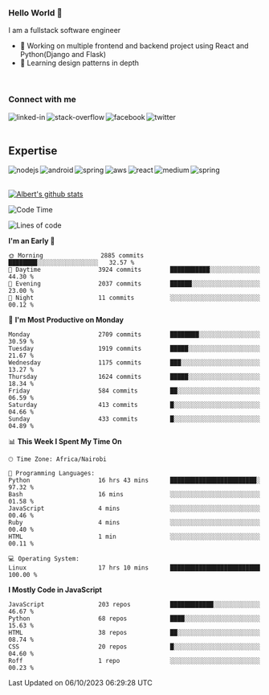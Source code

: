 

### Hello World 👋
I am a fullstack software engineer
- 🔭 Working on multiple frontend and backend project using React and Python(Django and Flask)
- 🌱 Learning design patterns in depth

<br>

### Connect with me

[<img align="left" alt="linked-in" src="https://img.shields.io/badge/linkedin-%230077B5.svg?&style=for-the-badge&logo=linkedin&logoColor=white" />](https://www.linkedin.com/in/albert-byrone/)

<!-- [<img align="left" alt="medium" src="https://img.shields.io/badge/medium-%2312100E.svg?&style=for-the-badge&logo=medium&logoColor=white" />](https://56faisal.medium.com/) -->

[<img align="left" alt="stack-overflow" src="https://img.shields.io/badge/stack%20overflow-FE7A16?logo=stack-overflow&logoColor=white&style=for-the-badge" />](https://stackoverflow.com/users/11916317/albert-byrone)

[<img align="left" alt="facebook" src="https://img.shields.io/badge/facebook-%231877F2.svg?&style=for-the-badge&logo=facebook&logoColor=white" />](https://web.facebook.com/albert.byrone.1/)

[<img align="left" alt="twitter" src="https://img.shields.io/badge/twitter-%231DA1F2.svg?&style=for-the-badge&logo=twitter&logoColor=white" />](https://twitter.com/byrone_albert)

<br>

<br>

## Expertise
<img align="left" alt="nodejs" src="https://img.shields.io/badge/python%20-%2343853D.svg?&style=for-the-badge&logo=node.js&logoColor=white" />
<img align="left" alt="android" src="https://img.shields.io/badge/Flask-3DDC84?logo=android&logoColor=white&style=for-the-badge" />
<img align="left" alt="spring" src="https://img.shields.io/badge/drf%20-%236DB33F.svg?&style=for-the-badge&logo=spring&logoColor=white" />
<img align="left" alt="aws" src="https://img.shields.io/badge/django%20AWS-%23232F3E?logo=amazon-aws&logoColor=white&style=for-the-badge" />
<img align="left" alt="react" src="https://img.shields.io/badge/react%20-%2320232a.svg?&style=for-the-badge&logo=react&logoColor=%2361DAFB" />
<img align="left" alt="medium" src="https://img.shields.io/badge/Angular-%23316192.svg?&style=for-the-badge&logo=postgresql&logoColor=white" />
<img align="left" alt="spring" src="https://img.shields.io/badge/Javascript%20-%236DB33F.svg?&style=for-the-badge&logo=spring&logoColor=white" />
<br>
<br>


[![Albert's github stats](https://github-readme-stats.vercel.app/api?username=Albert-Byrone&count_private=true&show_icons=true&theme=radical&hide_rank=false)](https://github.com/anuraghazra/github-readme-stats)

<!-- [![Top Langs](https://github-readme-stats.vercel.app/api/top-langs/?username=Albert-Byrone&layout=compact)](https://github.com/anuraghazra/github-readme-stats) -->

<!--
**Albert-Byrone/Albert-Byrone** is a ✨ _special_ ✨ repository because its `README.md` (this file) appears on your GitHub profile.

Here are some ideas to get you started:

- 🔭 I’m currently working on ...
- 🌱 I’m currently learning ...
- 👯 I’m looking to collaborate on ...
- 🤔 I’m looking for help with ...
- 💬 Ask me about ...
- 📫 How to reach me: ...
- 😄 Pronouns: ...
- ⚡ Fun fact: ...
-->


<!--START_SECTION:waka-->
![Code Time](http://img.shields.io/badge/Code%20Time-706%20hrs%2050%20mins-blue)

![Lines of code](https://img.shields.io/badge/From%20Hello%20World%20I%27ve%20Written-62.6%20million%20lines%20of%20code-blue)

**I'm an Early 🐤** 

```text
🌞 Morning                2885 commits        ████████░░░░░░░░░░░░░░░░░   32.57 % 
🌆 Daytime                3924 commits        ███████████░░░░░░░░░░░░░░   44.30 % 
🌃 Evening                2037 commits        ██████░░░░░░░░░░░░░░░░░░░   23.00 % 
🌙 Night                  11 commits          ░░░░░░░░░░░░░░░░░░░░░░░░░   00.12 % 
```
📅 **I'm Most Productive on Monday** 

```text
Monday                   2709 commits        ████████░░░░░░░░░░░░░░░░░   30.59 % 
Tuesday                  1919 commits        █████░░░░░░░░░░░░░░░░░░░░   21.67 % 
Wednesday                1175 commits        ███░░░░░░░░░░░░░░░░░░░░░░   13.27 % 
Thursday                 1624 commits        █████░░░░░░░░░░░░░░░░░░░░   18.34 % 
Friday                   584 commits         ██░░░░░░░░░░░░░░░░░░░░░░░   06.59 % 
Saturday                 413 commits         █░░░░░░░░░░░░░░░░░░░░░░░░   04.66 % 
Sunday                   433 commits         █░░░░░░░░░░░░░░░░░░░░░░░░   04.89 % 
```


📊 **This Week I Spent My Time On** 

```text
🕑︎ Time Zone: Africa/Nairobi

💬 Programming Languages: 
Python                   16 hrs 43 mins      ████████████████████████░   97.32 % 
Bash                     16 mins             ░░░░░░░░░░░░░░░░░░░░░░░░░   01.58 % 
JavaScript               4 mins              ░░░░░░░░░░░░░░░░░░░░░░░░░   00.46 % 
Ruby                     4 mins              ░░░░░░░░░░░░░░░░░░░░░░░░░   00.40 % 
HTML                     1 min               ░░░░░░░░░░░░░░░░░░░░░░░░░   00.11 % 

💻 Operating System: 
Linux                    17 hrs 10 mins      █████████████████████████   100.00 % 
```

**I Mostly Code in JavaScript** 

```text
JavaScript               203 repos           ████████████░░░░░░░░░░░░░   46.67 % 
Python                   68 repos            ████░░░░░░░░░░░░░░░░░░░░░   15.63 % 
HTML                     38 repos            ██░░░░░░░░░░░░░░░░░░░░░░░   08.74 % 
CSS                      20 repos            █░░░░░░░░░░░░░░░░░░░░░░░░   04.60 % 
Roff                     1 repo              ░░░░░░░░░░░░░░░░░░░░░░░░░   00.23 % 
```




 Last Updated on 06/10/2023 06:29:28 UTC
<!--END_SECTION:waka-->
